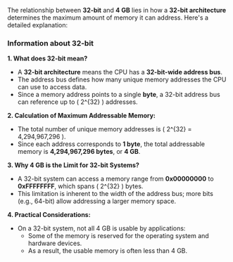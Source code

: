 The relationship between **32-bit** and **4 GB** lies in how a **32-bit architecture** determines the maximum amount of memory it can address. Here's a detailed explanation:

### Information about 32-bit
**1. What does 32-bit mean?**
- A **32-bit architecture** means the CPU has a **32-bit-wide address bus**.
- The address bus defines how many unique memory addresses the CPU can use to access data.
- Since a memory address points to a single **byte**, a 32-bit address bus can reference up to \( 2^{32} \) addresses.

**2. Calculation of Maximum Addressable Memory:**
- The total number of unique memory addresses is \( 2^{32} = 4,294,967,296 \).
- Since each address corresponds to **1 byte**, the total addressable memory is **4,294,967,296 bytes**, or **4 GB**.


**3. Why 4 GB is the Limit for 32-bit Systems?**
- A 32-bit system can access a memory range from **0x00000000** to **0xFFFFFFFF**, which spans \( 2^{32} \) bytes.
- This limitation is inherent to the width of the address bus; more bits (e.g., 64-bit) allow addressing a larger memory space.

**4. Practical Considerations:**
- On a 32-bit system, not all 4 GB is usable by applications:
  - Some of the memory is reserved for the operating system and hardware devices.
  - As a result, the usable memory is often less than 4 GB.
